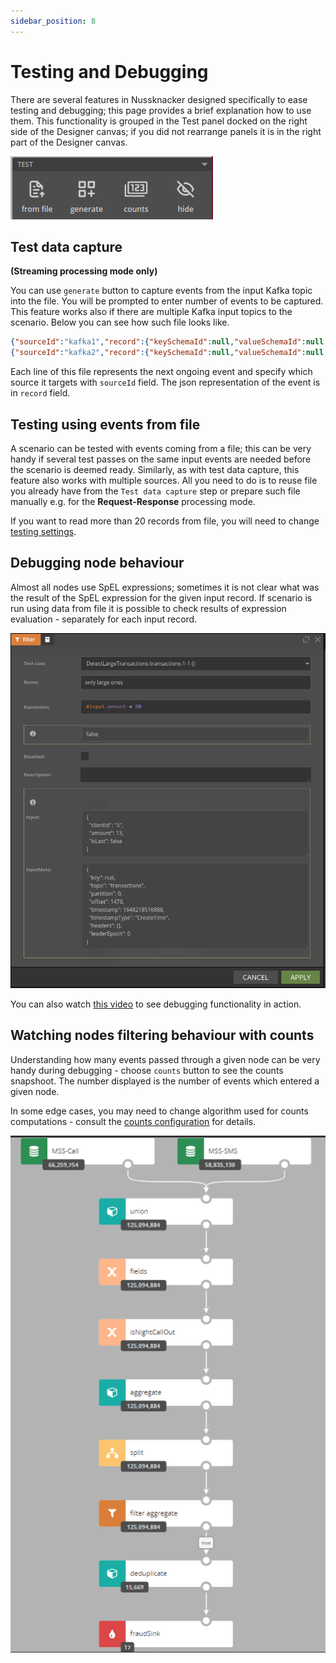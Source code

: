 ```yaml
---
sidebar_position: 8
---
```


# Testing and Debugging

There are several features in Nussknacker designed specifically to ease testing and debugging; this page provides a brief explanation how to use them. This functionality is grouped in the Test panel docked on the right side of the Designer canvas; if you did not rearrange panels it is in the right part of the Designer canvas. 

![alt_text](img/testPanel.png "Designer Test panel")


## Test data capture
**(Streaming processing mode only)**

You can use `generate` button to capture events from the input Kafka topic into the file. You will be prompted to enter number of events to be captured. This feature works also if there are multiple Kafka input topics to the scenario.
Below you can see how such file looks like.
```json
{"sourceId":"kafka1","record":{"keySchemaId":null,"valueSchemaId":null,"consumerRecord":{"key":null,"value":{"clientId":"4","amount":30,"eventDate":1674548921},"topic":"transactions","partition":0,"offset":58209,"timestamp":1674548933921,"timestampType":"CreateTime","headers":{},"leaderEpoch":0}},"timestamp":1674548933921}
{"sourceId":"kafka2","record":{"keySchemaId":null,"valueSchemaId":null,"consumerRecord":{"key":null,"value":{"clientId":"4","amount":30,"eventDate":1674548921},"topic":"transactions","partition":0,"offset":58209,"timestamp":1674548933921,"timestampType":"CreateTime","headers":{},"leaderEpoch":0}},"timestamp":1674548933921}
```
Each line of this file represents the next ongoing event and specify which source it targets with `sourceId` field. The json representation of the event is in `record` field.

## Testing using events from file

A scenario can be tested with events coming from a file; this can be very handy if several test passes on the same input events are needed before the scenario is deemed ready. Similarly, as with test data capture, this feature also works with multiple sources.
All you need to do is to reuse file you already have from the `Test data capture` step or prepare such file manually e.g. for the **Request-Response** processing mode.

If you want to read more than 20 records from file, you will need to change [testing settings](/docs/installation_configuration_guide/DesignerConfiguration#testing).


## Debugging node behaviour 

Almost all nodes use SpEL expressions; sometimes it is not clear what was the result of the SpEL expression for the given input record. If scenario is run using data from file it is possible to check results of expression evaluation - separately for each input record. 

![alt_text](img/nodeDebugging.png "Debugging a node") 

You can also watch [this video](/quickstart/docker#correcting-errors) to see debugging functionality in action.


## Watching nodes filtering behaviour with counts

Understanding how many events passed through a given node can be very handy during debugging - choose `counts` button to see the counts snapshoot. The number displayed is the number of events which entered a given node. 

In some edge cases, you may need to change algorithm used for counts computations - consult the [counts configuration](/docs/installation_configuration_guide/DesignerConfiguration#counts) for details.

![alt_text](img/Counts.png "Watching nodes filtering behaviour")
